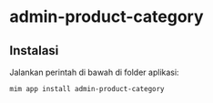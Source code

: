 # admin-product-category

## Instalasi

Jalankan perintah di bawah di folder aplikasi:

```
mim app install admin-product-category
```
